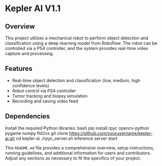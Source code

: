 # Kepler AI V1.1

## Overview

This project utilizes a mechanical robot to perform object detection and classification using a deep-learning model from Roboflow. The robot can be controlled via a PS4 controller, and the system provides real-time video capture and processing.

## Features

- Real-time object detection and classification (low, medium, high confidence levels)
- Robot control via PS4 controller
- Tumor tracking and biopsy simulation
- Recording and saving video feed


## Dependencies

Install the required Python libraries:
bash
pip install rpyc opencv-python pygame numpy ftd2xx
git clone https://github.com/yourusername/kepler-ai.git
cd kepler-ai
./rpyc_server.sh
inference server start


This `README.md` file provides a comprehensive overview, setup instructions, running guidelines, and additional information for users and contributors. Adjust any sections as necessary to fit the specifics of your project.

